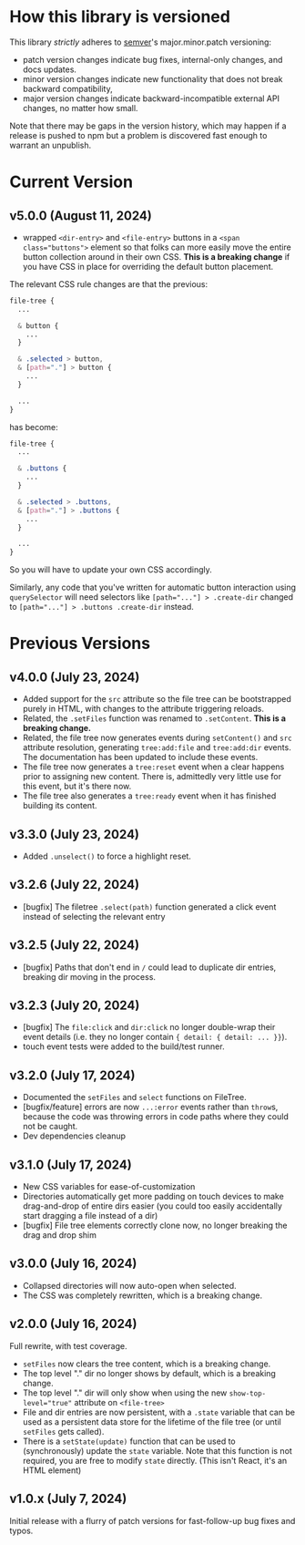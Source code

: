 # How this library is versioned

This library _strictly_ adheres to [semver](https://semver.org)'s major.minor.patch versioning:

- patch version changes indicate bug fixes, internal-only changes, and docs updates.
- minor version changes indicate new functionality that does not break backward compatibility,
- major version changes indicate backward-incompatible external API changes, no matter how small.

Note that there may be gaps in the version history, which may happen if a release is pushed to npm but a problem is discovered fast enough to warrant an unpublish.

# Current Version

## v5.0.0 (August 11, 2024)

- wrapped `<dir-entry>` and `<file-entry>` buttons in a `<span class="buttons">` element so that folks can more easily move the entire button collection around in their own CSS. **This is a breaking change** if you have CSS in place for overriding the default button placement.

The relevant CSS rule changes are that the previous:

```css
file-tree {
  ...

  & button {
    ...
  }

  & .selected > button,
  & [path="."] > button {
    ...
  }

  ...
}
```

has become:

```css
file-tree {
  ...

  & .buttons {
    ...
  }

  & .selected > .buttons,
  & [path="."] > .buttons {
    ...
  }

  ...
}
```

So you will have to update your own CSS accordingly.

Similarly, any code that you've written for automatic button interaction using `querySelector` will need selectors like `[path="..."] > .create-dir` changed to `[path="..."] > .buttons .create-dir` instead.

# Previous Versions

## v4.0.0 (July 23, 2024)

- Added support for the `src` attribute so the file tree can be bootstrapped purely in HTML, with changes to the attribute triggering reloads.
- Related, the `.setFiles` function was renamed to `.setContent`. **This is a breaking change.**
- Related, the file tree now generates events during `setContent()` and `src` attribute resolution, generating `tree:add:file` and `tree:add:dir` events. The documentation has been updated to include these events.
- The file tree now generates a `tree:reset` event when a clear happens prior to assigning new content. There is, admittedly very little use for this event, but it's there now.
- The file tree also generates a `tree:ready` event when it has finished building its content.

## v3.3.0 (July 23, 2024)

- Added `.unselect()` to force a highlight reset.

## v3.2.6 (July 22, 2024)

- [bugfix] The filetree `.select(path)` function generated a click event instead of selecting the relevant entry

## v3.2.5 (July 22, 2024)

- [bugfix] Paths that don't end in `/` could lead to duplicate dir entries, breaking dir moving in the process.

## v3.2.3 (July 20, 2024)

- [bugfix] The `file:click` and `dir:click` no longer double-wrap their event details (i.e. they no longer contain `{ detail: { detail: ... }}`).
- touch event tests were added to the build/test runner.

## v3.2.0 (July 17, 2024)

- Documented the `setFiles` and `select` functions on FileTree.
- [bugfix/feature] errors are now `...:error` events rather than `throw`s, because the code was throwing errors in code paths where they could not be caught.
- Dev dependencies cleanup

## v3.1.0 (July 17, 2024)

- New CSS variables for ease-of-customization
- Directories automatically get more padding on touch devices to make drag-and-drop of entire dirs easier (you could too easily accidentally start dragging a file instead of a dir)
- [bugfix] File tree elements correctly clone now, no longer breaking the drag and drop shim

## v3.0.0 (July 16, 2024)

- Collapsed directories will now auto-open when selected.
- The CSS was completely rewritten, which is a breaking change.

## v2.0.0 (July 16, 2024)

Full rewrite, with test coverage.

- `setFiles` now clears the tree content, which is a breaking change.
- The top level "." dir no longer shows by default, which is a breaking change.
- The top level "." dir will only show when using the new `show-top-level="true"` attribute on `<file-tree>`
- File and dir entries are now persistent, with a `.state` variable that can be used as a persistent data store for the lifetime of the file tree (or until `setFiles` gets called).
- There is a `setState(update)` function that can be used to (synchronously) update the `state` variable. Note that this function is not required, you are free to modify `state` directly. (This isn't React, it's an HTML element)

## v1.0.x (July 7, 2024)

Initial release with a flurry of patch versions for fast-follow-up bug fixes and typos.
